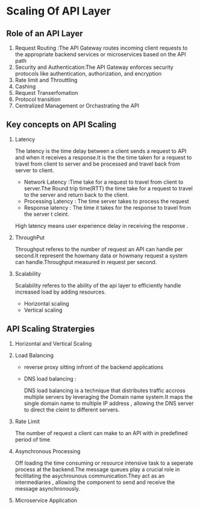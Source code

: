 # Scaling Of API Layer

## Role of an API Layer
1. Request Routing :The API Gateway routes incoming client requests to the appropriate backend services or microservices based on the API path
2. Security and Authentication:The API Gateway enforces security protocols like authentication, authorization, and encryption 
3. Rate limit and Throuttling
4. Cashing
5. Request Transerfomation 
6. Protocol transition
7. Centralized Management or Orchastrating the API

## Key concepts on API Scaling

1. Latency 
    
    The latency is the time delay between a client sends a request to API and when it receives a response.It is the the time taken for a request to travel from client to server and be processed and travel back from server to client.
    
    - Network Latency :Time take for a request to travel from client to server.The Round trip time(RTT) the time take for a request to travel to the server and return back to the client.
    - Processing Latency : The time server takes to process the request
    - Response latency : The time it takes for the response to travel from the server t cleint.


    High latency means user experience delay in receiving the response .

2. ThroughPut 
    
    Throughput referes to the number of request an API can handle per second.It represent the howmany data or howmany request a system can handle.Throughput measured in request per second.

3. Scalability 

    Scalability referes to the ability of the api layer to efficiently handle increased load by adding resources.

    - Horizontal scaling 
    - Vertical scaling 


## API Scaling Stratergies 

1. Horizontal and Vertical Scaling 
2. Load Balancing 

    - reverse proxy sitting infront of the backend applications
    - DNS load balancing : 
    
        DNS load balancing is a technique that distributes traffic accross multiple servers by leveraging the Domain name system.It maps the single domain name to multiple IP address , allowing the DNS server to direct the cleint to different servers.

3. Rate Limit 

    The number of request a client can make to an API with in predefined period of time 

4. Asynchronous Processing 

    Off loading the time consuming or resource intensive task to a seperate process at the backend.The message queues play a crucial role in fecilitating the asychrounous communication.They act as an intermediaries , allowing the component to send and receive the message asynchronously.

5. Microservice Application


        



